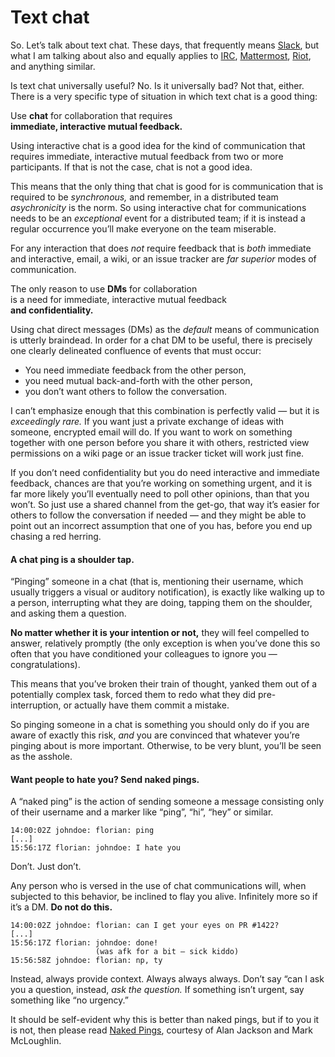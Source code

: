 # Text chat

<!-- Note -->
So. Let’s talk about text chat. These days, that frequently means
[Slack](https://slack.com/), but what I am talking about also and
equally applies to
[IRC](https://en.wikipedia.org/wiki/Internet_Relay_Chat),
[Mattermost](https://mattermost.com/), [Riot](https://riot.im/), and 
anything similar.

Is text chat universally useful? No. Is it universally bad? Not that,
either. There is a very specific type of situation in which text chat
is a good thing:


Use **chat** for collaboration that requires  
**immediate, interactive mutual feedback.**

<!-- Note -->
Using interactive chat is a good idea for the kind of communication
that requires immediate, interactive mutual feedback from two or more
participants. If that is not the case, chat is not a good idea.

This means that the only thing that chat is good for is communication
that is required to be *synchronous,* and remember, in a distributed
team *asychronicity* is the norm. So using interactive chat for
communications needs to be an *exceptional* event for a distributed
team; if it is instead a regular occurrence you’ll make everyone on
the team miserable.

For any interaction that does *not* require feedback that is *both*
immediate and interactive, email, a wiki, or an issue tracker are *far
superior* modes of communication.


The only reason to use **DMs** for collaboration  
is a need for immediate, interactive mutual feedback  
**and confidentiality.**

<!-- Note -->
Using chat direct messages (DMs) as the *default* means of
communication is utterly braindead. In order for a chat DM to be
useful, there is precisely one clearly delineated confluence of events
that must occur:

* You need immediate feedback from the other person,
* you need mutual back-and-forth with the other person,
* you don’t want others to follow the conversation.

I can’t emphasize enough that this combination is perfectly valid —
but it is *exceedingly rare.* If you want just a private exchange of
ideas with someone, encrypted email will do. If you want to work on
something together with one person before you share it with others,
restricted view permissions on a wiki page or an issue tracker ticket
will work just fine.

If you don’t need confidentiality but you do need interactive and
immediate feedback, chances are that you’re working on something
urgent, and it is far more likely you’ll eventually need to poll other
opinions, than that you won’t. So just use a shared channel from the
get-go, that way it’s easier for others to follow the conversation if
needed — and they might be able to point out an incorrect assumption
that one of you has, before you end up chasing a red herring.


#### A chat ping is a shoulder tap.

<!-- Note -->
“Pinging” someone in a chat (that is, mentioning their username, which
usually triggers a visual or auditory notification), is exactly like
walking up to a person, interrupting what they are doing, tapping them
on the shoulder, and asking them a question.

**No matter whether it is your intention or not,** they will feel
compelled to answer, relatively promptly (the only exception is when
you’ve done this so often that you have conditioned your colleagues
to ignore you — congratulations).

This means that you’ve broken their train of thought, yanked them out
of a potentially complex task, forced them to redo what they did
pre-interruption, or actually have them commit a mistake.

So pinging someone in a chat is something you should only do if you
are aware of exactly this risk, *and* you are convinced that whatever
you’re pinging about is more important. Otherwise, to be very blunt,
you’ll be seen as the asshole.


#### Want people to hate you? Send naked pings.

<!-- Note -->
A “naked ping” is the action of sending someone a message consisting
only of their username and a marker like “ping”, “hi”, “hey” or
similar.


```
14:00:02Z johndoe: florian: ping
[...]
15:56:17Z florian: johndoe: I hate you
```
Don’t. Just don’t.

<!-- Note -->
Any person who is versed in the use of chat communications will, when
subjected to this behavior, be inclined to flay you alive. Infinitely
more so if it’s a DM. **Do not do this.**


```
14:00:02Z johndoe: florian: can I get your eyes on PR #1422?
[...]
15:56:17Z florian: johndoe: done! 
                   (was afk for a bit – sick kiddo)
15:56:58Z johndoe: florian: np, ty
```

<!-- Note -->
Instead, always provide context. Always always always. Don’t say “can
I ask you a question, instead, *ask the question.* If something isn’t
urgent, say something like “no urgency.” 

It should be self-evident why this is better than naked pings, but if
to you it is not, then please read [Naked
Pings](https://blogs.gnome.org/markmc/2014/02/20/naked-pings/),
courtesy of Alan Jackson and Mark McLoughlin.
